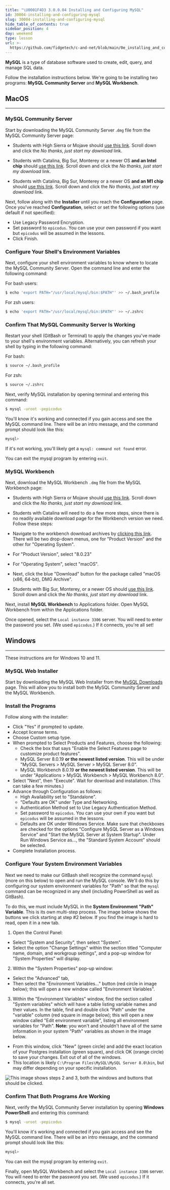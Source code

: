 ```yaml
---
title: "\U0001F4D3 3.0.0.04 Installing and Configuring MySQL"
id: 30004-installing-and-configuring-mysql
slug: 30004-installing-and-configuring-mysql
hide_table_of_contents: true
sidebar_position: 4
day: weekend
type: lesson
url: >-
  https://github.com/fidgetech/c-and-net/blob/main/0e_installing_and_configuring_mysql.md
---
```


**MySQL** is a type of database software used to create, edit, query, and manage SQL data.

Follow the installation instructions below. We're going to be installing two programs: **MySQL Community Server** and **MySQL Workbench**.

## MacOS

---

### MySQL Community Server

Start by downloading the MySQL Community Server .`dmg` file from the MySQL Community Server page:

*  Students with High Sierra or Mojave should [use this link](https://dev.mysql.com/downloads/file/?id=484914). Scroll down and click the _No thanks, just start my download_ link.

*  Students with Catalina, Big Sur, Monterey or a newer OS **and an Intel chip** should [use this link](https://dev.mysql.com/downloads/file/?id=508095). Scroll down and click the _No thanks, just start my download_ link.

*  Students with Catalina, Big Sur, Monterey or a newer OS **and an M1 chip** should [use this link](https://dev.mysql.com/downloads/file/?id=508094). Scroll down and click the _No thanks, just start my download_ link.

Next, follow along with the **Installer** until you reach the **Configuration** page. Once you've reached **Configuration**, select or set the following options (use default if not specified):

* Use Legacy Password Encryption.
* Set password to `epicodus`. You can use your own password if you want but `epicodus` will be assumed in the lessons.
* Click Finish.

### Configure Your Shell's Environment Variables

Next, configure your shell environment variables to know where to locate the MySQL Community Server. Open the command line and enter the following command:

For bash users:

```bash
$ echo 'export PATH="/usr/local/mysql/bin:$PATH"' >> ~/.bash_profile
```

For zsh users:

```bash
$ echo 'export PATH="/usr/local/mysql/bin:$PATH"' >> ~/.zshrc
```

### Confirm That MySQL Community Server Is Working

Restart your shell (GitBash or Terminal) to apply the changes you've made to your shell's environment variables. Alternatively, you can refresh your shell by typing in the following command:

For bash:

```bash
$ source ~/.bash_profile
```

For zsh:
```bash
$ source ~/.zshrc
```

Next, verify MySQL installation by opening terminal and entering this command: 

```bash
$ mysql -uroot -pepicodus
```

You'll know it's working and connected if you gain access and see the MySQL command line. There will be an intro message, and the command prompt should look like this:

```bash
mysql> 
```

If it's not working, you'll likely get a `mysql: command not found` error.

You can exit the mysql program by entering `exit`.

### MySQL Workbench

Next, download the MySQL Workbench `.dmg` file from the MySQL Workbench page:

*  Students with High Sierra or Mojave should [use this link](https://dev.mysql.com/downloads/file/?id=484391). Scroll down and click the _No thanks, just start my download_ link.

*  Students with Catalina will need to do a few more steps, since there is no readily available download page for the Workbench version we need. Follow these steps:

  * Navigate to the workbench download archives by [clicking this link](https://downloads.mysql.com/archives/workbench/). There will be two drop-down menus, one for "Product Version" and the other for "Operating System".
  * For "Product Version", select "8.0.23"
  * For "Operating System", select "macOS".
  * Next, click the blue "Download" button for the package called "macOS (x86, 64-bit), DMG Archive".

* Students with Big Sur, Monterey, or a newer OS should [use this link](https://dev.mysql.com/downloads/file/?id=507344). Scroll down and click the _No thanks, just start my download_ link.

Next, install **MySQL Workbench** to Applications folder. Open MySQL Workbench from within the Applications folder.

Once opened, select the `Local instance 3306` server. You will need to enter the password you set. (We used `epicodus`.) If it connects, you're all set!

## Windows

---

These instructions are for Windows 10 and 11.

### MySQL Web Installer

Start by downloading the MySQL Web Installer from the [MySQL Downloads](https://downloads.mysql.com/archives/get/p/25/file/mysql-installer-web-community-8.0.19.0.msi) page. This will allow you to install both the MySQL Community Server and the MySQL Workbench.

### Install the Programs

Follow along with the installer:

* Click "Yes" if prompted to update.
* Accept license terms.
* Choose Custom setup type.
* When prompted to Select Products and Features, choose the following:
  * Check the box that says "Enable the Select Features page to customize product features".
  * MySQL Server 8.0.19 **or the newest listed version**. This will be under "MySQL Servers > MySQL Server > MySQL Server 8.0".
  * MySQL Workbench 8.0.19 **or the newest listed version**. This will be under "Applications > MySQL Workbench > MySQL Workbench 8.0".
* Select "Next", then "Execute". Wait for download and installation. (This can take a few minutes.)
* Advance through Configuration as follows:
  * High Availability set to "Standalone".
  * "Defaults are OK" under Type and Networking.
  * Authentication Method set to Use Legacy Authentication Method.
  * Set password to `epicodus`. You can use your own if you want but `epicodus` will be assumed in the lessons.
  * Defaults are OK under Windows Service. Make sure that checkboxes are checked for the options "Configure MySQL Server as a Windows Service" and "Start the MySQL Server at System Startup". Under Run Windows Service as..., the "Standard System Account" should be selected.
* Complete Installation process.

### Configure Your System Environment Variables

Next we need to make our GitBash shell recognize the command `mysql` (more on this below) to open and run the MySQL console. We'll do this by configuring our system environment variables for "Path" so that the `mysql` command can be recognized in any shell (including PowerShell as well as GitBash).

To do this, we must include MySQL in the **System Environment "Path" Variable**. This is its own multi-step process. The image below shows the buttons we click starting at step #2 below. If you find the image is hard to read, open it in a new tab.

1. Open the Control Panel:

  * Select "System and Security", then select "System".
  * Select the option "Change Settings" within the section titled "Computer name, domain, and workgroup settings", and a pop-up window for "System Properties" will display.

2. Within the "System Properties" pop-up window:

  * Select the "Advanced" tab,
  * Then select the "Environment Variables..." button (red circle in image below); this will open a new window called "Environment Variables".

3. Within the "Environment Variables" window, find the section called "System variables" which will have a table listing variable names and their values. In the table, find and double click "Path" under the "variable" column (red square in image below); this will open a new window called "Edit environment variable", listing all environment variables for "Path". **Note:** you won't and shouldn't have all of the same information in your system "Path" variables as shown in the image below.

  * From this window, click "New" (green circle) and add the exact location of your Postgres installation (green square), and click OK (orange circle) to save your changes. Exit out of all of the windows.
  * This location is likely `C:\Program Files\MySQL\MySQL Server 8.0\bin`, but may differ depending on your specific installation.

![This image shows steps 2 and 3, both the windows and buttons that should be clicked.](https://learnhowtoprogram.s3.us-west-2.amazonaws.com/mysql-setting-system-env-variables-RESIZED.png)

### Confirm That Both Programs Are Working

Next, verify the MySQL Community Server installation by opening **Windows PowerShell** and entering this command:

```bash
$ mysql -uroot -pepicodus
```

You'll know it's working and connected if you gain access and see the MySQL command line. There will be an intro message, and the command prompt should look like this:

```bash
mysql> 
```

You can exit the mysql program by entering `exit`.

Finally, open MySQL Workbench and select the `Local instance 3306` server. You will need to enter the password you set. (We used `epicodus`.) If it connects, you're all set.

